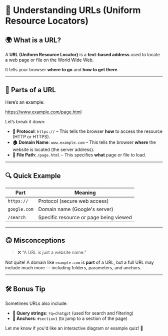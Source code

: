 # 🔗 Understanding URLs (Uniform Resource Locators)

## 🌍 What is a URL?

A **URL (Uniform Resource Locator)** is a **text-based address** used to locate a web page or file on the World Wide Web.

It tells your browser **where to go** and **how to get there**.

---

## 🧱 Parts of a URL

Here’s an example:

https://www.example.com/page.html


Let’s break it down:

- **🔐 Protocol**: `https://` – This tells the browser **how** to access the resource (HTTP or HTTPS).
- **🏠 Domain Name**: `www.example.com` – This tells the browser **where** the website is located (the server address).
- **📄 File Path**: `/page.html` – This specifies **what** page or file to load.

---

## 🔍 Quick Example

| Part          | Meaning                               |
|---------------|----------------------------------------|
| `https://`    | Protocol (secure web access)           |
| `google.com`  | Domain name (Google's server)          |
| `/search`     | Specific resource or page being viewed |

---

## 🙃 Misconceptions

> ❌ “A URL is just a website name.”

Not quite! A domain like `example.com` is **part** of a URL, but a full URL may include much more — including folders, parameters, and anchors.

---

## 🛠️ Bonus Tip

Sometimes URLs also include:

- **🎯 Query strings**: `?q=chatgpt` (used for search and filtering)
- **🔖 Anchors**: `#section1` (to jump to a section of the page)

Let me know if you'd like an interactive diagram or example quiz! 🧠

